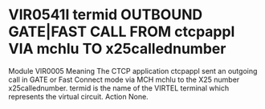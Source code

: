 # VIR0541I termid OUTBOUND GATE|FAST CALL FROM ctcpappl VIA mchlu TO x25callednumber
Module
    	VIR0005
Meaning
    The CTCP application ctcpappl sent an outgoing call in GATE or Fast Connect mode via MCH mchlu to the X25 number x25callednumber. termid is the name of the VIRTEL terminal which represents the virtual circuit.
Action
    None.
